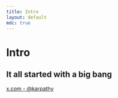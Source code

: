 ```yaml
---
title: Intro
layout: default
mdc: true
---
```


# Intro
## It all started with a big bang

<div class="flex items-center justify-center ">
    <Tweet id="1886192184808149383"/>
</div>

[x.com - @karpathy](https://x.com/karpathy/status/1886192184808149383)


<!--
Andrej Karpathy:
 - founding member of OpenAI
 - has been with Tesla AI
 - amazing youtube streams on building LLM
-->
